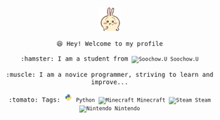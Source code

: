 <p align="center">
  <img src="https://github.com/umarurize/umaru-cdn/blob/main/images/usagi.gif" width="50px">
  <br><br />
  <samp>
    😆 Hey! Welcome to my profile
    <br />
    <br />:hamster: I am a student from <code><img height="20" src="https://github.com/umarurize/umaru-cdn/blob/main/images/soochowU.ico" alt="Soochow.U" /></a>&nbsp;Soochow.U</code>
    <br />
    <br />:muscle: I am a novice programmer, striving to learn and improve...
    <br />
    <br />:tomato: Tags: <code><img height="20" src="https://raw.githubusercontent.com/github/explore/80688e429a7d4ef2fca1e82350fe8e3517d3494d/topics/python/python.png" alt="python" /></a>&nbsp;Python</code>
    <code><img height="20" src="https://github.com/umarurize/umaru-cdn/blob/main/images/minecraft.net.ico" alt="Minecraft" /></a>&nbsp;Minecraft</code>
    <code><img height="20" src="https://github.com/umarurize/umaru-cdn/blob/main/images/steam.ico" alt="Steam" /></a>&nbsp;Steam</code>
    <code><img height="20" src="https://github.com/umarurize/umaru-cdn/blob/main/images/nintendo.ico" alt="Nintendo" /></a>&nbsp;Nintendo</code>
  </samp>

</p>

